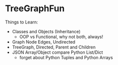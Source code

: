 # TreeGraphFun

Things to Learn:
- Classes and Objects (Inheritance)
  - OOP vs Functional, why not both, always!
- Graph Node Edges, Undirected
- TreeGraph, Directed, Parent and Children
- JSON Array/Object compare Python List/Dict
  - forget about Python Tuples and Python Arrays

